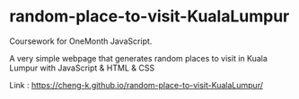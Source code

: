 # random-place-to-visit-KualaLumpur
Coursework for OneMonth JavaScript. 

A very simple webpage that generates random places to visit in Kuala Lumpur with JavaScript & HTML & CSS

Link : https://cheng-k.github.io/random-place-to-visit-KualaLumpur/

